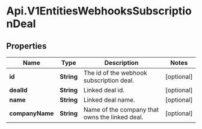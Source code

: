 # Api.V1EntitiesWebhooksSubscriptionDeal

## Properties

Name | Type | Description | Notes
------------ | ------------- | ------------- | -------------
**id** | **String** | The id of the webhook subscription deal. | [optional] 
**dealId** | **String** | Linked deal id. | [optional] 
**name** | **String** | Linked deal name. | [optional] 
**companyName** | **String** | Name of the company that owns the linked deal. | [optional] 


